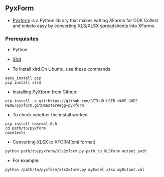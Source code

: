 ## PyxForm

- [Pyxform](https://github.com/SEL-Columbia/pyxform) is a Python library that makes writing XForms for ODK Collect and enketo easy by converting XLS/XLSX spreadsheets into XForms. 

### Prerequisites
- Python
- [Xlrd](https://pypi.python.org/pypi/xlrd)

- To install xlrd.On Ubuntu, use these commands
```
easy_install pip
pip install xlrd
```

- Installing PyXform from Github:
```
pip install -e git+https://github.com/GITHUB USER NAME GOES HERE/pyxform.git@master#egg=pyxform
```

- To check whether the install worked
```
pip install nose==1.0.0
cd path/to/pyxform
nosetests
```

- Converting  XLSX to XFORM(xml format)

```
python path/to/pyxform/xls2xform.py path_to_XLSForm output_path
```

- For example:

```
python /path/to/pyxform/xls2xform.py myExcel.xlsx myOutput.xml
```